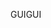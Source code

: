 <span data-ttu-id="0b7bf-101">GUI</span><span class="sxs-lookup"><span data-stu-id="0b7bf-101">GUI</span></span>